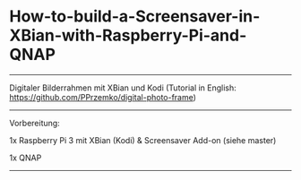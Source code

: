 # How-to-build-a-Screensaver-in-XBian-with-Raspberry-Pi-and-QNAP
_________________________________________________________________________________________________________________
Digitaler Bilderrahmen mit XBian und Kodi (Tutorial in English: https://github.com/PPrzemko/digital-photo-frame)
_________________________________________________________________________________________________________________
Vorbereitung:


1x Raspberry Pi 3 mit XBian (Kodi) & Screensaver Add-on (siehe master)

1x QNAP

____________________________________________________________________________________________________________________

